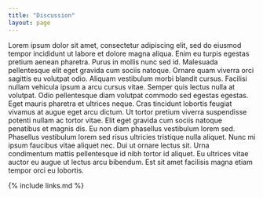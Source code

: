 ```yaml
---
title: "Discussion"
layout: page
---
```

Lorem ipsum dolor sit amet, consectetur adipiscing elit,
sed do eiusmod tempor incididunt ut labore et dolore magna
aliqua. Enim eu turpis egestas pretium aenean pharetra.
Purus in mollis nunc sed id. Malesuada pellentesque elit
eget gravida cum sociis natoque. Ornare quam viverra orci
sagittis eu volutpat odio. Aliquam vestibulum morbi blandit
cursus. Facilisi nullam vehicula ipsum a arcu cursus vitae.
Semper quis lectus nulla at volutpat. Odio pellentesque diam
volutpat commodo sed egestas egestas. Eget mauris pharetra et
ultrices neque. Cras tincidunt lobortis feugiat vivamus at 
augue eget arcu dictum. Ut tortor pretium viverra suspendisse
potenti nullam ac tortor vitae. Elit eget gravida cum sociis
natoque penatibus et magnis dis. Eu non diam phasellus vestibulum
lorem sed. Phasellus vestibulum lorem sed risus ultricies tristique
nulla aliquet. Nunc mi ipsum faucibus vitae aliquet nec. Dui ut
ornare lectus sit. Urna condimentum mattis pellentesque id nibh tortor
id aliquet. Eu ultrices vitae auctor eu augue ut lectus arcu bibendum.
Est sit amet facilisis magna etiam tempor orci eu lobortis.

{% include links.md %}
